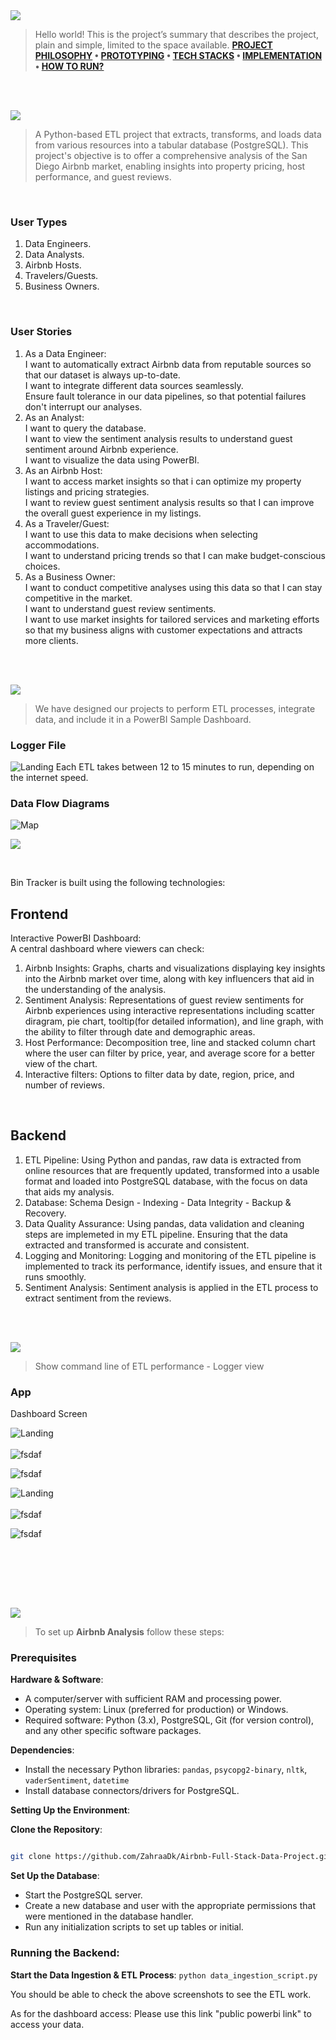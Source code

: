 
<img  src="./readme/title1.svg"/>

<div>

> Hello world! This is the project’s summary that describes the project, plain and simple, limited to the space available.
**[PROJECT PHILOSOPHY](#project-philosophy) • [PROTOTYPING](#prototyping) • [TECH STACKS](#stacks) • [IMPLEMENTATION](#demo) • [HOW TO RUN?](#run)**

</div> 
  

<br><br>

<!-- project philosophy -->

<a  name="philosophy" ></a>
<img  src="./readme/title2.svg" id="project-philosophy"/>

> A Python-based ETL project that extracts, transforms, and loads data from various resources into a tabular database (PostgreSQL). This project's objective is to offer a comprehensive analysis of the San Diego Airbnb market, enabling insights into property pricing, host performance, and guest reviews. 

<br>

  

### User Types

 

1. Data Engineers.
2. Data Analysts.
3. Airbnb Hosts.
4. Travelers/Guests.
5. Business Owners.
  

<br>

  

### User Stories

  
1. As a Data Engineer: <br>
	I want to automatically extract Airbnb data from reputable sources so that our dataset is always up-to-date. <br>
	I want to integrate different data sources seamlessly. <br>
	Ensure fault tolerance in our data pipelines, so that potential failures don't interrupt our analyses. <br>
2. As an Analyst: <br>
	I want to query the database. <br>
	I want to view the sentiment analysis results to understand guest sentiment around Airbnb experience. <br>
	I want to visualize the data using PowerBI. <br>
3. As an Airbnb Host: <br>
	I want to access market insights so that i can optimize my property listings and pricing strategies. <br>
	I want to review guest sentiment analysis results so that I can improve the overall guest experience in my listings. <br>
4. As a Traveler/Guest: <br>
	I want to use this data to make decisions when selecting accommodations. <br>
	I want to understand pricing trends so that I can make budget-conscious choices. <br>
5. As a Business Owner: <br>
	I want to conduct competitive analyses using this data so that I can stay competitive in the market. <br>
	I want to understand guest review sentiments. <br>
	I want to use market insights for tailored services and marketing efforts so that my business aligns with customer expectations and attracts more clients. <br>


<br><br>

<!-- Prototyping -->
<img  src="./readme/title3.svg"  id="prototyping"/>

> We have designed our projects to perform ETL processes, integrate data, and include it in a PowerBI Sample Dashboard.

  

### Logger File

  



 ![Landing](screenshots\logging_trial.png)
Each ETL takes between 12 to 15 minutes to run, depending on the internet speed. 
  
  

### Data Flow Diagrams

  



![Map]('./screenshots/db_schema_airbnb.png')
  
  


  

<!-- Tech stacks -->

<a  name="stacks"></a>
<img  src="./readme/title4.svg" id="stacks" />

<br>

  

Bin Tracker is built using the following technologies:

  

## Frontend

Interactive PowerBI Dashboard: <br>
A central dashboard where viewers can check: <br>

1. Airbnb Insights: Graphs, charts and visualizations displaying key insights into the Airbnb market over time, along with key influencers that aid in the understanding of the analysis.
2. Sentiment Analysis: Representations of guest review sentiments for Airbnb experiences using interactive representations including scatter diragram, pie chart, tooltip(for detailed information), and line graph, with the ability to filter through date and demographic areas. 
3. Host Performance: Decomposition tree, line and stacked column chart where the user can filter by price, year, and average score for a better view of the chart. 
4. Interactive filters: Options to filter data by date, region, price, and number of reviews. 


  

<br>

  

## Backend

1. ETL Pipeline: Using Python and pandas, raw data is extracted from online resources that are frequently updated, transformed into a usable format and loaded into PostgreSQL database, with the focus on data that aids my analysis.
2. Database: Schema Design - Indexing - Data Integrity - Backup & Recovery.
3. Data Quality Assurance: Using pandas, data validation and cleaning steps are implemeted in my ETL pipeline. Ensuring that the data extracted and transformed is accurate and consistent.
4. Logging and Monitoring: Logging and monitoring of the ETL pipeline is implemented to track its performance, identify issues, and ensure that it runs smoothly.
5. Sentiment Analysis: Sentiment analysis is applied in the ETL process to extract sentiment from the reviews. 

<br>

<br>

  

<!-- Implementation -->

<a  name="Demo"  ></a>
<img  src="./readme/title5.svg" id="#demo"/>

> Show command line of ETL performance - Logger view

  
### App


 Dashboard Screen 

![Landing](screenshots\airbnb_1.png) 
<br><br> ![fsdaf](screenshots\airbnb_2.png) 
 
![fsdaf](screenshots\airbnb_3.png) 


 ![Landing](screenshots\airbnb_4.png) <br><br> ![fsdaf](screenshots\airbnb_4_1.png) 


 ![fsdaf](screenshots\airbnb_5.png)

  
  

<br><br>



<!-- | Data Transfer Demo |

| ---|

| ![fsdaf](./readme/implementation/arduino_data.png) | -->

<br><br>


<!-- How to run -->

<a  name="run"  ></a>
<img  src="./readme/title6.svg" id="run"/>
  

> To set up **Airbnb Analysis** follow these steps:

### Prerequisites


**Hardware & Software**:

-   A computer/server with sufficient RAM and processing power.
-   Operating system: Linux (preferred for production) or Windows.
-   Required software: Python (3.x), PostgreSQL, Git (for version control), and any other specific software packages.
  
  

**Dependencies**:

-   Install the necessary Python libraries: `pandas`, `psycopg2-binary`, `nltk`, `vaderSentiment`, `datetime`
-   Install database connectors/drivers for PostgreSQL.
  

**Setting Up the Environment**:

**Clone the Repository**:


```sh

git clone https://github.com/ZahraaDk/Airbnb-Full-Stack-Data-Project.git

```

  
**Set Up the Database**:

-   Start the PostgreSQL server.
-   Create a new database and user with the appropriate permissions that were mentioned in the database handler.
-   Run any initialization scripts to set up tables or initial.

### **Running the Backend**:

**Start the Data Ingestion & ETL Process**:
`python data_ingestion_script.py`


You should be able to check the above screenshots to see the ETL work.

As for the dashboard access: Please use this link "public powerbi link" to access your data.
